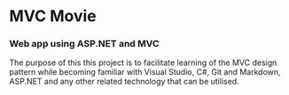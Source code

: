 # MVC Movie
### Web app using ASP.NET and MVC
The purpose of this this project is to facilitate learning of the MVC design pattern while becoming familiar with Visual Studio, C#, Git and Markdown, ASP.NET and any other related technology that can be utilised.   
